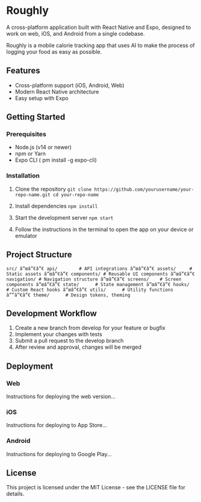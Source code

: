 ﻿# Roughly

A cross-platform application built with React Native and Expo, designed to work on web, iOS, and Android from a single codebase.

Roughly is a mobile calorie tracking app that uses AI to make the process of logging your food as easy as possible.

## Features

- Cross-platform support (iOS, Android, Web)
- Modern React Native architecture
- Easy setup with Expo

## Getting Started

### Prerequisites

- Node.js (v14 or newer)
- npm or Yarn
- Expo CLI (
pm install -g expo-cli)

### Installation

1. Clone the repository
`
git clone https://github.com/yourusername/your-repo-name.git
cd your-repo-name
`

2. Install dependencies
`
npm install
`

3. Start the development server
`
npm start
`

4. Follow the instructions in the terminal to open the app on your device or emulator

## Project Structure

`
src/
â”œâ”€â”€ api/        # API integrations
â”œâ”€â”€ assets/     # Static assets
â”œâ”€â”€ components/ # Reusable UI components
â”œâ”€â”€ navigation/ # Navigation structure
â”œâ”€â”€ screens/    # Screen components
â”œâ”€â”€ state/      # State management
â”œâ”€â”€ hooks/      # Custom React hooks
â”œâ”€â”€ utils/      # Utility functions
â””â”€â”€ theme/      # Design tokens, theming
`

## Development Workflow

1. Create a new branch from develop for your feature or bugfix
2. Implement your changes with tests
3. Submit a pull request to the develop branch
4. After review and approval, changes will be merged

## Deployment

### Web
Instructions for deploying the web version...

### iOS
Instructions for deploying to App Store...

### Android
Instructions for deploying to Google Play...

## License

This project is licensed under the MIT License - see the LICENSE file for details.
